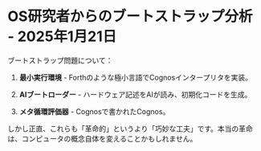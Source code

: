 # OS研究者からのブートストラップ分析 - 2025年1月21日

ブートストラップ問題について：

1) **最小実行環境** - Forthのような極小言語でCognosインタープリタを実装。

2) **AIブートローダー** - ハードウェア記述をAIが読み、初期化コードを生成。

3) **メタ循環評価器** - Cognosで書かれたCognos。

しかし正直、これらも「革命的」というより「巧妙な工夫」です。本当の革命は、コンピュータの概念自体を変えることかもしれません。